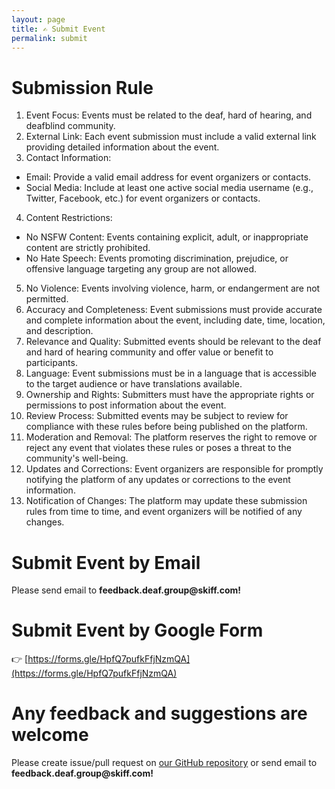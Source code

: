 ```yaml
---
layout: page
title: ✍ Submit Event
permalink: submit
---
```

# Submission Rule
1. Event Focus: Events must be related to the deaf, hard of hearing, and deafblind community.
2. External Link: Each event submission must include a valid external link providing detailed information about the event.
3. Contact Information:
  - Email: Provide a valid email address for event organizers or contacts.
  - Social Media: Include at least one active social media username (e.g., Twitter, Facebook, etc.) for event organizers or contacts.
4. Content Restrictions:
  - No NSFW Content: Events containing explicit, adult, or inappropriate content are strictly prohibited.
  - No Hate Speech: Events promoting discrimination, prejudice, or offensive language targeting any group are not allowed.
5. No Violence: Events involving violence, harm, or endangerment are not permitted.
6. Accuracy and Completeness: Event submissions must provide accurate and complete information about the event, including date, time, location, and description.
7. Relevance and Quality: Submitted events should be relevant to the deaf and hard of hearing community and offer value or benefit to participants.
8. Language: Event submissions must be in a language that is accessible to the target audience or have translations available.
9. Ownership and Rights: Submitters must have the appropriate rights or permissions to post information about the event.
10. Review Process: Submitted events may be subject to review for compliance with these rules before being published on the platform.
11. Moderation and Removal: The platform reserves the right to remove or reject any event that violates these rules or poses a threat to the community's well-being.
12. Updates and Corrections: Event organizers are responsible for promptly notifying the platform of any updates or corrections to the event information.
13. Notification of Changes: The platform may update these submission rules from time to time, and event organizers will be notified of any changes.

# Submit Event by Email
Please send email to **<!-- vdfgdfsg -->feed<!-- rwevvfd -->back<!-- zndoasdifg -->.<!-- sdlinoidfhdsa  -->deaf.<!-- bncjdhsatuy -->group<!-- asuubzk -->@<!-- sdfadshdr -->skiff<!-- dshfdshfgd -->.<!-- osdjfoinasdlfhsda -->com!**

# Submit Event by Google Form
👉 [https://forms.gle/HpfQ7pufkFfjNzmQA](https://forms.gle/HpfQ7pufkFfjNzmQA)

# Any feedback and suggestions are welcome
Please create issue/pull request on [our GitHub repository](https://github.com/deaf-group/events.deaf.group) or send email to **<!-- ofdbfjdsf -->feed<!-- jcnweiubaksdf -->back<!-- sadfadshbadf -->.<!-- vdfsfsdfhdfs  -->deaf.<!-- dfasdfadsf -->group<!-- asuubzk -->@<!-- knlksdhfsda -->skiff<!-- nsljbsdgfsad -->.<!-- asdgdfshgdfshg -->com!**